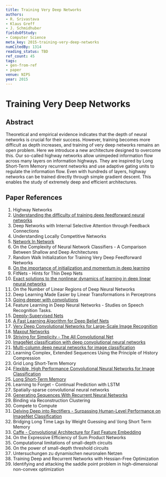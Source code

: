 ```yaml
---
title: Training Very Deep Networks
authors:
- R. Srivastava
- Klaus Greff
- J. Schmidhuber
fieldsOfStudy:
- Computer Science
meta_key: 2015-training-very-deep-networks
numCitedBy: 1314
reading_status: TBD
ref_count: 45
tags:
- gen-from-ref
- paper
venue: NIPS
year: 2015
---
```


# Training Very Deep Networks

## Abstract

Theoretical and empirical evidence indicates that the depth of neural networks is crucial for their success. However, training becomes more difficult as depth increases, and training of very deep networks remains an open problem. Here we introduce a new architecture designed to overcome this. Our so-called highway networks allow unimpeded information flow across many layers on information highways. They are inspired by Long Short-Term Memory recurrent networks and use adaptive gating units to regulate the information flow. Even with hundreds of layers, highway networks can be trained directly through simple gradient descent. This enables the study of extremely deep and efficient architectures.

## Paper References

1. Highway Networks
2. [Understanding the difficulty of training deep feedforward neural networks](2010-understanding-the-difficulty-of-training-deep-feedforward-neural-networks)
3. Deep Networks with Internal Selective Attention through Feedback Connections
4. Understanding Locally Competitive Networks
5. [Network In Network](2014-network-in-network)
6. On the Complexity of Neural Network Classifiers - A Comparison Between Shallow and Deep Architectures
7. Random Walk Initialization for Training Very Deep Feedforward Networks
8. [On the importance of initialization and momentum in deep learning](2013-on-the-importance-of-initialization-and-momentum-in-deep-learning)
9. FitNets - Hints for Thin Deep Nets
10. [Exact solutions to the nonlinear dynamics of learning in deep linear neural networks](2014-exact-solutions-to-the-nonlinear-dynamics-of-learning-in-deep-linear-neural-networks)
11. On the Number of Linear Regions of Deep Neural Networks
12. Deep Learning Made Easier by Linear Transformations in Perceptrons
13. [Going deeper with convolutions](2015-going-deeper-with-convolutions)
14. Feature Learning in Deep Neural Networks - Studies on Speech Recognition Tasks.
15. [Deeply-Supervised Nets](2015-deeply-supervised-nets)
16. [A Fast Learning Algorithm for Deep Belief Nets](2006-a-fast-learning-algorithm-for-deep-belief-nets)
17. [Very Deep Convolutional Networks for Large-Scale Image Recognition](2015-very-deep-convolutional-networks-for-large-scale-image-recognition)
18. [Maxout Networks](2013-maxout-networks)
19. [Striving for Simplicity - The All Convolutional Net](2015-striving-for-simplicity-the-all-convolutional-net)
20. [ImageNet classification with deep convolutional neural networks](2012-imagenet-classification-with-deep-convolutional-neural-networks)
21. [Multi-column deep neural networks for image classification](2012-multi-column-deep-neural-networks-for-image-classification)
22. Learning Complex, Extended Sequences Using the Principle of History Compression
23. Grid Long Short-Term Memory
24. [Flexible, High Performance Convolutional Neural Networks for Image Classification](2011-flexible-high-performance-convolutional-neural-networks-for-image-classification)
25. [Long Short-Term Memory](1997-long-short-term-memory)
26. Learning to Forget - Continual Prediction with LSTM
27. Spatially-sparse convolutional neural networks
28. [Generating Sequences With Recurrent Neural Networks](2013-generating-sequences-with-recurrent-neural-networks)
29. Binding via Reconstruction Clustering
30. Compete to Compute
31. [Delving Deep into Rectifiers - Surpassing Human-Level Performance on ImageNet Classification](2015-delving-deep-into-rectifiers-surpassing-human-level-performance-on-imagenet-classification)
32. Bridging Long Time Lags by Weight Guessing and \long Short Term Memory
33. [Caffe - Convolutional Architecture for Fast Feature Embedding](2014-caffe-convolutional-architecture-for-fast-feature-embedding)
34. On the Expressive Efficiency of Sum Product Networks
35. Computational limitations of small-depth circuits
36. On the power of small-depth threshold circuits
37. Untersuchungen zu dynamischen neuronalen Netzen
38. Training Deep and Recurrent Networks with Hessian-Free Optimization
39. Identifying and attacking the saddle point problem in high-dimensional non-convex optimization
